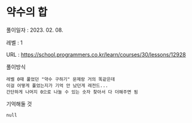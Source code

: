 # 약수의 합
풀이일자 : 2023. 02. 08.  
    
레벨 : 1    

URL : https://school.programmers.co.kr/learn/courses/30/lessons/12928  
    
풀이방식    

    레벨 0때 풀었던 "약수 구하기" 문제랑 거의 똑같은데
    이걸 어떻게 풀었는지가 기억 안 났던게 레전드...
    간단하게 나머지 0으로 나눌 수 있는 숫자 찾아서 다 더해주면 됨


기억해둘 것  
    
    null

